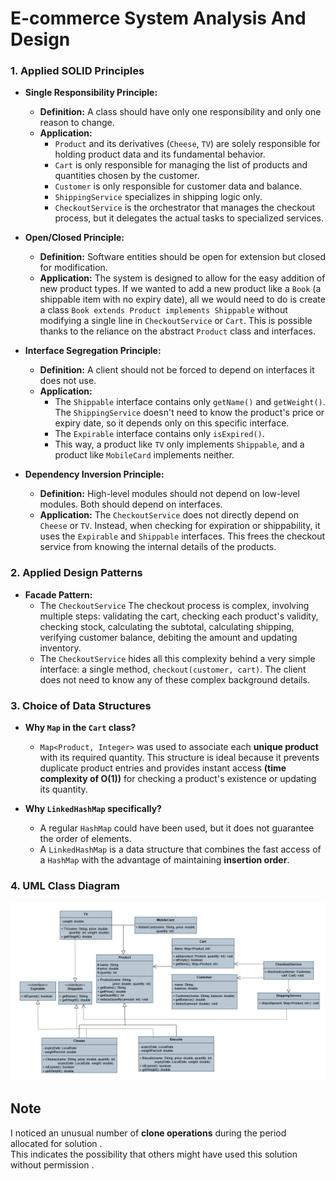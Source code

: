 # E-commerce System Analysis And Design

### **1. Applied SOLID Principles**

* **Single Responsibility Principle:**
    * **Definition:** A class should have only one responsibility and only one reason to change.
    * **Application:**
        * `Product` and its derivatives (`Cheese`, `TV`) are solely responsible for holding product data and its fundamental behavior.
        * `Cart` is only responsible for managing the list of products and quantities chosen by the customer.
        * `Customer` is only responsible for customer data and balance.
        * `ShippingService` specializes in shipping logic only.
        * `CheckoutService` is the orchestrator that manages the checkout process, but it delegates the actual tasks to specialized services.

* **Open/Closed Principle:**
    * **Definition:** Software entities should be open for extension but closed for modification.
    * **Application:** The system is designed to allow for the easy addition of new product types. If we wanted to add a new product like a `Book` (a shippable item with no expiry date), all we would need to do is create a class `Book extends Product implements Shippable` without modifying a single line in `CheckoutService` or `Cart`. This is possible thanks to the reliance on the abstract `Product` class and interfaces.

* **Interface Segregation Principle:**
    * **Definition:** A client should not be forced to depend on interfaces it does not use.
    * **Application:**
        * The `Shippable` interface contains only `getName()` and `getWeight()`. The `ShippingService` doesn't need to know the product's price or expiry date, so it depends only on this specific interface.
        * The `Expirable` interface contains only `isExpired()`.
        * This way, a product like `TV` only implements `Shippable`, and a product like `MobileCard` implements neither.

* **Dependency Inversion Principle:**
    * **Definition:** High-level modules should not depend on low-level modules. Both should depend on interfaces.
    * **Application:** The `CheckoutService` does not directly depend on `Cheese` or `TV`. Instead, when checking for expiration or shippability, it uses the `Expirable` and `Shippable` interfaces. This frees the checkout service from knowing the internal details of the products.


### **2. Applied Design Patterns**

* **Facade Pattern:**
    * The `CheckoutService` The checkout process is complex, involving multiple steps: validating the cart, checking each product's validity, checking stock, calculating the subtotal, calculating shipping, verifying customer balance, debiting the amount and updating inventory.
    * The `CheckoutService` hides all this complexity behind a very simple interface: a single method, `checkout(customer, cart)`. The client does not need to know any of these complex background details.


### **3. Choice of Data Structures**

* **Why `Map` in the `Cart` class?**
    * `Map<Product, Integer>` was used to associate each **unique product** with its required quantity. This structure is ideal because it prevents duplicate product entries and provides instant access **(time complexity of O(1))** for checking a product's existence or updating its quantity.

* **Why `LinkedHashMap` specifically?**
    * A regular `HashMap` could have been used, but it does not guarantee the order of elements.
    * A `LinkedHashMap` is a data structure that combines the fast access of a `HashMap` with the advantage of maintaining **insertion order**.


### **4. UML Class Diagram**
![UML Class Diagram for E-commerce System](image/UML.png)

## Note
I noticed an unusual number of **clone operations** during the period allocated for solution .  
This indicates the possibility that others might have used this solution without permission .

